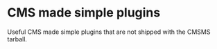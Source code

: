 # CMS made simple plugins
Useful CMS made simple plugins that are not shipped with the CMSMS tarball.
